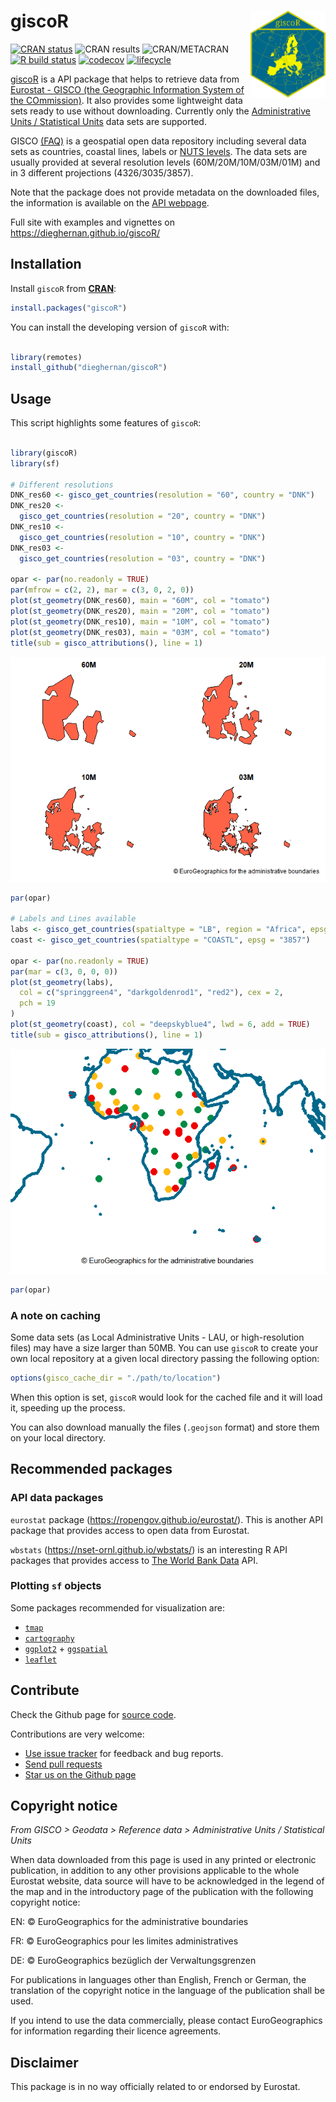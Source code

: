 
<!-- README.md is generated from README.Rmd. Please edit that file -->

# giscoR <img src="man/figures/logo.png" align="right" width="120" />

<!-- badges: start -->

[![CRAN
status](https://www.r-pkg.org/badges/version/giscoR)](https://CRAN.R-project.org/package=giscoR)
![CRAN results](https://cranchecks.info/badges/worst/giscoR)
![CRAN/METACRAN](https://img.shields.io/cran/l/giscoR) [![R build
status](https://github.com/dieghernan/giscoR/workflows/R-CMD-check/badge.svg)](https://github.com/dieghernan/giscoR/actions)
[![codecov](https://codecov.io/gh/dieghernan/giscoR/branch/master/graph/badge.svg)](https://codecov.io/gh/dieghernan/giscoR)
[![lifecycle](https://img.shields.io/badge/lifecycle-maturing-blue.svg)](https://www.tidyverse.org/lifecycle/#maturing)
<!-- badges: end -->

[giscoR](https://dieghernan.github.io/giscoR/) is a API package that
helps to retrieve data from [Eurostat - GISCO (the Geographic
Information System of the
COmmission)](https://ec.europa.eu/eurostat/web/gisco). It also provides
some lightweight data sets ready to use without downloading. Currently
only the [Administrative Units / Statistical
Units](https://ec.europa.eu/eurostat/web/gisco/geodata/reference-data/administrative-units-statistical-units)
data sets are supported.

GISCO [(FAQ)](https://ec.europa.eu/eurostat/web/gisco/faq) is a
geospatial open data repository including several data sets as
countries, coastal lines, labels or [NUTS
levels](https://ec.europa.eu/eurostat/web/regions-and-cities/overview).
The data sets are usually provided at several resolution levels
(60M/20M/10M/03M/01M) and in 3 different projections (4326/3035/3857).

Note that the package does not provide metadata on the downloaded files,
the information is available on the [API
webpage](https://gisco-services.ec.europa.eu/distribution/v2/).

Full site with examples and vignettes on
<https://dieghernan.github.io/giscoR/>

## Installation

Install `giscoR` from
[**CRAN**](https://CRAN.R-project.org/package=giscoR):

``` r
install.packages("giscoR")
```

You can install the developing version of `giscoR` with:

``` r

library(remotes)
install_github("dieghernan/giscoR")
```

## Usage

This script highlights some features of `giscoR`:

``` r

library(giscoR)
library(sf)

# Different resolutions
DNK_res60 <- gisco_get_countries(resolution = "60", country = "DNK")
DNK_res20 <-
  gisco_get_countries(resolution = "20", country = "DNK")
DNK_res10 <-
  gisco_get_countries(resolution = "10", country = "DNK")
DNK_res03 <-
  gisco_get_countries(resolution = "03", country = "DNK")

opar <- par(no.readonly = TRUE)
par(mfrow = c(2, 2), mar = c(3, 0, 2, 0))
plot(st_geometry(DNK_res60), main = "60M", col = "tomato")
plot(st_geometry(DNK_res20), main = "20M", col = "tomato")
plot(st_geometry(DNK_res10), main = "10M", col = "tomato")
plot(st_geometry(DNK_res03), main = "03M", col = "tomato")
title(sub = gisco_attributions(), line = 1)
```

![](https://raw.githubusercontent.com/dieghernan/giscoR/master/README-example-1.png)<!-- -->

``` r
par(opar)

# Labels and Lines available
labs <- gisco_get_countries(spatialtype = "LB", region = "Africa", epsg = "3857")
coast <- gisco_get_countries(spatialtype = "COASTL", epsg = "3857")

opar <- par(no.readonly = TRUE)
par(mar = c(3, 0, 0, 0))
plot(st_geometry(labs),
  col = c("springgreen4", "darkgoldenrod1", "red2"), cex = 2,
  pch = 19
)
plot(st_geometry(coast), col = "deepskyblue4", lwd = 6, add = TRUE)
title(sub = gisco_attributions(), line = 1)
```

![](https://raw.githubusercontent.com/dieghernan/giscoR/master/README-example-2.png)<!-- -->

``` r
par(opar)
```

### A note on caching

Some data sets (as Local Administrative Units - LAU, or high-resolution
files) may have a size larger than 50MB. You can use `giscoR` to create
your own local repository at a given local directory passing the
following option:

``` r
options(gisco_cache_dir = "./path/to/location")
```

When this option is set, `giscoR` would look for the cached file and it
will load it, speeding up the process.

You can also download manually the files (`.geojson` format) and store
them on your local directory.

## Recommended packages

### API data packages

`eurostat` package (<https://ropengov.github.io/eurostat/>). This is
another API package that provides access to open data from Eurostat.

`wbstats` (<https://nset-ornl.github.io/wbstats/>) is an interesting R
API packages that provides access to [The World Bank
Data](https://data.worldbank.org/) API.

### Plotting `sf` objects

Some packages recommended for visualization are:

  - [`tmap`](https://mtennekes.github.io/tmap/)  
  - [`cartography`](http://riatelab.github.io/cartography/docs/)
  - [`ggplot2`](https://github.com/tidyverse/ggplot2) +
    [`ggspatial`](https://github.com/paleolimbot/ggspatial)
  - [`leaflet`](https://rstudio.github.io/leaflet/)

## Contribute

Check the Github page for [source
code](https://github.com/dieghernan/giscoR/).

Contributions are very welcome:

  - [Use issue tracker](https://github.com/dieghernan/giscoR/issues) for
    feedback and bug reports.
  - [Send pull requests](https://github.com/dieghernan/giscoR/)
  - [Star us on the Github page](https://github.com/dieghernan/giscoR)

## Copyright notice

*From GISCO \> Geodata \> Reference data \> Administrative Units /
Statistical Units*

When data downloaded from this page is used in any printed or electronic
publication, in addition to any other provisions applicable to the whole
Eurostat website, data source will have to be acknowledged in the legend
of the map and in the introductory page of the publication with the
following copyright notice:

EN: © EuroGeographics for the administrative boundaries

FR: © EuroGeographics pour les limites administratives

DE: © EuroGeographics bezüglich der Verwaltungsgrenzen

For publications in languages other than English, French or German, the
translation of the copyright notice in the language of the publication
shall be used.

If you intend to use the data commercially, please contact
EuroGeographics for information regarding their licence agreements.

## Disclaimer

This package is in no way officially related to or endorsed by Eurostat.
